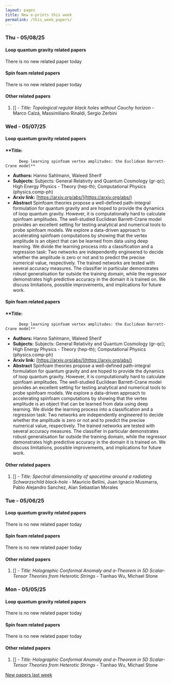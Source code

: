 ```yaml
---
layout: pages
title: New e-prints this week
permalink: /this_week_papers/
---
```




### Thu - 05/08/25

#### Loop quantum gravity related papers

There is no new related paper today 

#### Spin foam related papers

There is no new related paper today 



#### Other related papers

1. [[]](https://arxiv.org/abs/) - *Title:
          Topological regular black holes without Cauchy horizon* - Marco Calzá, Massimiliano Rinaldi, Sergio Zerbini



### Wed - 05/07/25

#### Loop quantum gravity related papers

#### **Title:
          Deep learning spinfoam vertex amplitudes: the Euclidean Barrett-Crane model**
 - **Authors:** Hanno Sahlmann, Waleed Sherif
 - **Subjects:** Subjects:
General Relativity and Quantum Cosmology (gr-qc); High Energy Physics - Theory (hep-th); Computational Physics (physics.comp-ph)
 - **Arxiv link:** [https://arxiv.org/abs/](https://arxiv.org/abs/)
 - **Abstract**
 Spinfoam theories propose a well-defined path-integral formulation for quantum gravity and are hoped to provide the dynamics of loop quantum gravity. However, it is computationally hard to calculate spinfoam amplitudes. The well-studied Euclidean Barrett-Crane model provides an excellent setting for testing analytical and numerical tools to probe spinfoam models. We explore a data-driven approach to accelerating spinfoam computations by showing that the vertex amplitude is an object that can be learned from data using deep learning. We divide the learning process into a classification and a regression task: Two networks are independently engineered to decide whether the amplitude is zero or not and to predict the precise numerical value, respectively. The trained networks are tested with several accuracy measures. The classifier in particular demonstrates robust generalisation far outside the training domain, while the regressor demonstrates high predictive accuracy in the domain it is trained on. We discuss limitations, possible improvements, and implications for future work. 

#### Spin foam related papers

#### **Title:
          Deep learning spinfoam vertex amplitudes: the Euclidean Barrett-Crane model**
 - **Authors:** Hanno Sahlmann, Waleed Sherif
 - **Subjects:** Subjects:
General Relativity and Quantum Cosmology (gr-qc); High Energy Physics - Theory (hep-th); Computational Physics (physics.comp-ph)
 - **Arxiv link:** [https://arxiv.org/abs/](https://arxiv.org/abs/)
 - **Abstract**
 Spinfoam theories propose a well-defined path-integral formulation for quantum gravity and are hoped to provide the dynamics of loop quantum gravity. However, it is computationally hard to calculate spinfoam amplitudes. The well-studied Euclidean Barrett-Crane model provides an excellent setting for testing analytical and numerical tools to probe spinfoam models. We explore a data-driven approach to accelerating spinfoam computations by showing that the vertex amplitude is an object that can be learned from data using deep learning. We divide the learning process into a classification and a regression task: Two networks are independently engineered to decide whether the amplitude is zero or not and to predict the precise numerical value, respectively. The trained networks are tested with several accuracy measures. The classifier in particular demonstrates robust generalisation far outside the training domain, while the regressor demonstrates high predictive accuracy in the domain it is trained on. We discuss limitations, possible improvements, and implications for future work. 



#### Other related papers

1. [[]](https://arxiv.org/abs/) - *Title:
          Spectral dimensionality of spacetime around a radiating Schwarzschild black-hole* - Mauricio Bellini, Juan Ignacio Musmarra, Pablo Alejandro Sanchez, Alan Sebastian Morales



### Tue - 05/06/25

#### Loop quantum gravity related papers

There is no new related paper today 

#### Spin foam related papers

There is no new related paper today 



#### Other related papers

1. [[]](https://arxiv.org/abs/) - *Title:
          Holographic Conformal Anomaly and a-Theorem in 5D Scalar-Tensor Theories from Heterotic Strings* - Tianhao Wu, Michael Stone



### Mon - 05/05/25

#### Loop quantum gravity related papers

There is no new related paper today 

#### Spin foam related papers

There is no new related paper today 



#### Other related papers

1. [[]](https://arxiv.org/abs/) - *Title:
          Holographic Conformal Anomaly and a-Theorem in 5D Scalar-Tensor Theories from Heterotic Strings* - Tianhao Wu, Michael Stone






[New papers last week]({{site.url}}/archived/weekly/pre-prints/2025/05/05/archived_weekly_papers.html)